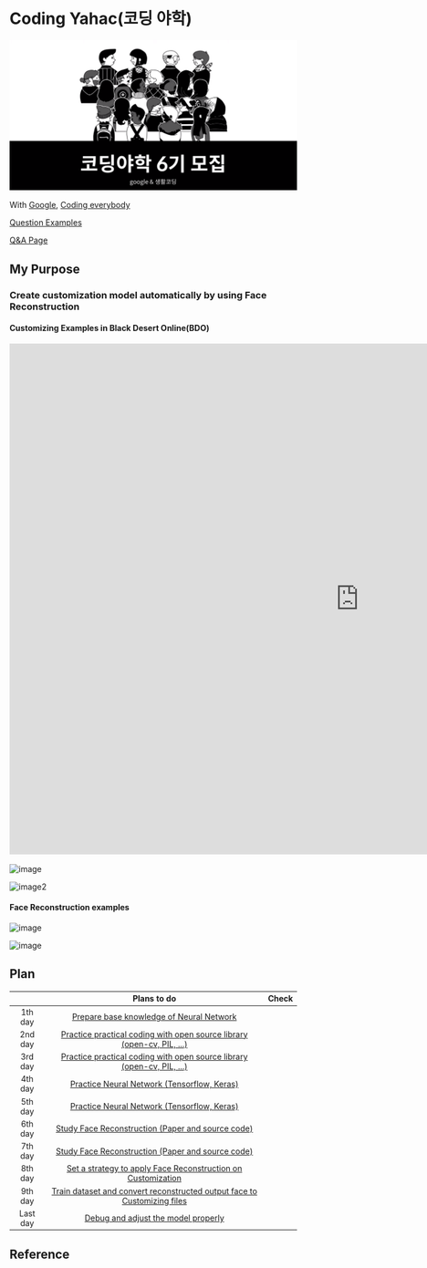 # Coding Yahac(코딩 야학)



![image](./Mainimage.png)



With [Google](www.google.com), [Coding everybody](https://github.com/codingeverybody)

[Question Examples](https://github.com/codingeverybody/codingyahac/wiki/코딩야학-백서)

[Q&A Page](https://github.com/codingeverybody/codingyahac/issues)



## My Purpose

### Create customization model automatically by using Face Reconstruction



#### Customizing Examples in Black Desert Online(BDO)
  
  
<iframe width="1223" height="896" src="https://www.youtube.com/embed/l_hiI-gyurE" frameborder="0" allow="accelerometer; autoplay; encrypted-media; gyroscope; picture-in-picture" allowfullscreen></iframe>


![image](https://image.fmkorea.com/files/attach/new/20190609/4180795/1086450894/1886317307/99b983892094b5c6d2fc3736e15da7d1.jpeg)

![image2](http://mblogthumb3.phinf.naver.net/MjAxODAzMDJfNjAg/MDAxNTE5OTgzMzM3NzIw.JgZ0ixdIiOVIlm62a9KsTwgANxFvyf_h_79gomeWLzgg._SiPJ7H5lSaUMpFHLT2dP8X-08sDUugdvMRoIiMGNE4g.PNG.jewello_ov/1.png?type=w800)



#### Face Reconstruction examples

![image](https://miro.medium.com/max/1400/1*vRXrawyNUUa_mLYR1Vf-dQ.jpeg)

![image](https://www.mdpi.com/sensors/sensors-19-00459/article_deploy/html/images/sensors-19-00459-g006.png)



## Plan

|          |                         Plans to do                          | Check |
| :------: | :----------------------------------------------------------: | :---: |
| 1th day  | [Prepare base knowledge of Neural Network](./History/1st_day/days.md) |       |
| 2nd day  | [Practice practical coding with open source library (open-cv, PIL, ...)](./History/2nd_day/days.md) |       |
| 3rd day  | [Practice practical coding with open source library (open-cv, PIL, ...)](./History/3rd_day/days.md) |       |
| 4th day  | [Practice Neural Network (Tensorflow, Keras)](./History/4th_day/days.md) |       |
| 5th day  | [Practice Neural Network (Tensorflow, Keras)](./History/5th_day/days.md) |       |
| 6th day  | [Study Face Reconstruction (Paper and source code)](./History/6th_day/days.md) |       |
| 7th day  | [Study Face Reconstruction (Paper and source code)](./History/7th_day/days.md) |       |
| 8th day  | [Set a strategy to apply Face Reconstruction on Customization](./History/8th_day/days.md) |       |
| 9th day  | [Train dataset and convert reconstructed output face to Customizing files](./History/9th_day/days.md) |       |
| Last day |  [Debug and adjust the model properly](./History/Last_day/days.md)   |       |





## Reference

